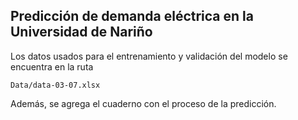 ## Predicción de demanda eléctrica en la Universidad de Nariño

Los datos usados para el entrenamiento y validación del modelo se encuentra en la ruta
```
Data/data-03-07.xlsx
```

Además, se agrega el cuaderno con el proceso de la predicción.